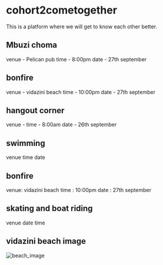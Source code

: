 # cohort2cometogether
This is a platform where we will get to know each other better.

## Mbuzi choma
venue - Pelican pub
time - 8:00pm
date - 27th september

## bonfire
venue - vidazini beach
time - 10:00pm
date - 27th september

## hangout corner
venue - 
time - 8:00am
date - 26th september

## swimming
venue
time 
date

## bonfire
venue: vidazini beach
time : 10:00pm
date : 27th september

## skating and boat riding
venue
date
time

## vidazini beach image
![beach_image](https://cdn.pixabay.com/photo/2016/11/14/22/18/beach-1824855__340.jpg)


